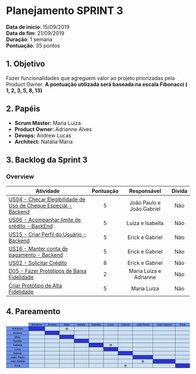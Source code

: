 # Planejamento SPRINT 3

**Data de início**: 15/09/2019 <br/>
**Data de fim**: 21/09/2019 <br/>
**Duração**: 1 semana <br/>
**Pontuação**: 35 pontos 

## 1. Objetivo

Fazer funcionalidades que agreguem valor ao projeto priorizadas pela Product Owner. **A pontuação utilizada será baseada na escala Fibonacci ( 1, 2, 3, 5, 8, 13)**


## 2. Papéis 

* **Scrum Master:** Maria Luiza
* **Product Owner:** Adrianne Alves
* **Devops:** Andrew Lucas
* **Architect:** Natália Maria


## 3. Backlog da Sprint 3

### Overview
| Atividade | Pontuação | Responsável | Dívida |
| -------- | :----: | :----: | :----: |
| [US04 - Checar Elegibilidade de Uso de Cheque Especial - Backend](https://github.com/fga-eps-mds/2019.2-Grupo2/issues/51) | 5 | João Paulo e João Gabriel | Não|
| [US06 - Acompanhar limite de crédito - BackEnd](https://github.com/fga-eps-mds/2019.2-Grupo2/issues/33) | 5 | Luiza e Isabella |Não |
| [US15 - Criar Perfil do Usuário - Backend](https://github.com/fga-eps-mds/2019.2-Grupo2/issues/31) | 5 | Erick e Gabriel |Não|
| [US16 - Manter conta de pagamento - Backend](https://github.com/fga-eps-mds/2019.2-Grupo2/issues/38) | 5 | Erick e Gabriel |Não|
| [US02 - Solicitar Crédito](https://github.com/fga-eps-mds/2019.2-Grupo2/issues/30) | 8 | Erick e Gabriel  |Não|
| [D05 - Fazer Protótipos de Baixa Fidelidade](https://github.com/fga-eps-mds/2019.2-Over26/issues/12) | 2 | Maria Luiza e Adrianne  |Não|
| [Criar Protótipo de Alta Fidelidade ](https://github.com/fga-eps-mds/2019.2-Grupo2/issues/49) | 5 | Maria Luiza  |Não|

## 4. Pareamento
![](../../images/metrics_agile/pareamento_sprint3.png)